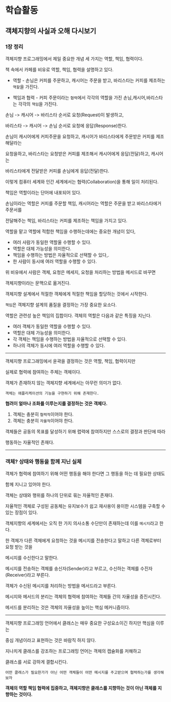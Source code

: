 # 학습활동

## 객체지향의 사실과 오해 다시보기

### 1장 정리

객체지향 프로그래밍에서 제일 중요한 개념 세 가지는 역할, 책임, 협력이다.

책 속에서 카페를 비유로 역할, 책임, 협력을 설명하고 있다.

- 역할 - 손님은 커피를 주문하고, 캐시어는 주문을 받고, 바리스타는 커피를 제조하는 `역할`을 가진다.

- 책임과 협력 - 커피 주문이라는 `협력`에서 각각의 역할을 가진 손님,캐시어,바리스타는 각각의 `책임`을 가진다.

손님 -> 캐시어 -> 바리스타 순서로 요청(Request)이 발생하고,

바리스타 -> 캐시어 -> 손님 순서로 요청에 응답(Response)한다.

손님이 캐시어에게 커피주문을 요청하고, 캐시어가 바리스타에게 주문받은 커피를 제조해달라는

요청을하고, 바리스타는 요청받은 커피를 제조해서 캐시어에게 응답(전달)하고, 캐시어는

바리스타에게 전달받은 커피를 손님에게 응답(전달)한다.

이렇게 컴퓨터 세계와 인간 세계에서는 협력(Collaboration)을 통해 일이 처리된다.

책임은 역할이라는 단어에 내포되어 있다.

손님이라는 역할은 커피를 주문할 책임, 캐시어라는 역할은 주문을 받고 바리스타에거 주문서를

전달해주는 책임, 바리스타는 커피를 제조하는 책임을 가지고 있다.

역할을 맡고 역할에 적합한 책임을 수행하는데에는 중요한 개념이 있다,

- 여러 사람가 동일한 역할울 수행할 수 있다.
- 역할은 대체 가능성을 의미한다.
- 책임을 수행하는 방법은 자율적으로 선택할 수 있다,.
- 한 사람이 동시에 여러 역할을 수행할 수 있다.

위 비유에서 사람은 객체, 요청은 메세지, 요청을 처리하는 방법을 메서드로 바꾸면

객체지향이라는 문맥으로 옮겨진다.

객체지향 설계에서 적절한 객체에게 적절한 책임을 할당하는 것에서 시작한다.

`책임`은 객체지향 설계의 품질을 결정하는 가장 중요한 요소다.

역할은 관련성 높은 책임의 집합이다. 객체의 역할은 다음과 같은 특징을 지닌다.

- 여러 객체가 동일한 역할을 수행할 수 있다.
- 역할은 대체 가능성을 의미한다.
- 각 객체는 책임을 수행하는 방법을 자율적으로 선택할 수 있다.
- 하나의 객체가 동시에 여러 역할을 수행할 수 있다.

---

객체지향 프로그래밍에서 윤곽을 결정하는 것은 역할, 책임, 협력이지만

실제로 협력에 참여하는 주체는 객체이다.

객체가 존재하지 않는 객체지향 세계에서는 아무런 의미가 없다.

`객체는 애플리케이션의 기능을 구현하기 위해 존재한다.`

**협려이 얼마나 조화를 이루는지를 결정하는 것은 객체다.**

1. 객체는 충분히 `협력적`이어야 한다.
2. 객체는 충분히 `자율적`이어야 한다.

객체들은 공동의 목표를 달성하기 위해 렵력에 참여하지만 스스로의 결정과 판단에 따라

행동하는 자율적인 존재다.

---

### 객체? 상태와 행동을 함께 지닌 실체

객체가 협력에 참여하기 위해 어떤 행동을 해야 한다면 그 행동을 하는 데 필요한 상태도

함께 지니고 있어야 한다.

객체는 상태와 행위를 하나의 단위로 묶는 자율적인 존재다.

자율적인 객체로 구성된 공동체는 유지보수가 쉽고 재사용이 용이한 시스템을 구축할 수 있는 장점이 있다.

객체지향의 세계에서는 오직 한 가지 의사소통 수단만이 존재하는데 이를 `메시지`라고 한다.

한 객체가 다른 객체에게 요청하는 것을 메시지를 전송한다고 말하고 다른 객체로부터 요청 받는 것을

메시지를 수신한다고 말한다.

메시지를 전송하는 객체를 송신자(Sender)라고 부르고, 수신하는 객체를 수진자(Receiver)라고 부른다.

객체가 수신된 메시지를 처리하는 방법을 메서드라고 부른다.

메시지와 메서드의 분리는 객체의 협력에 참여하는 객체들 간의 자율성을 증진시킨다.

메서드를 분리하는 것은 객체의 자율성을 높이는 핵심 메커니즘이다.

---

객체지향 프로그래밍 언어에서 클래스는 매우 중요한 구성요소이긴 하지만 핵심을 이루는

중심 개념이라고 표현하는 것은 바람직 하지 않다.

지나치게 클래스를 강조하는 프로그래밍 언어는 객체의 캡슐화를 저해하고

클래스를 서로 강하게 결합시킨다.

`어떤 클래스가 필요한가가 아닌 어떤 객체들이 어떤 메시지를 주고받으며 협력하는가를 생각해보자`

**객체의 역할 책임 협력에 집중하고, 객체지향은 클래스를 지향하는 것이 아닌 객체를 지향하는 것이다.**
